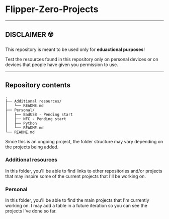 # Flipper-Zero-Projects

---

## __DISCLAIMER__ ☢️ 

This repository is meant to be used only for __eduactional purposes__!

Test the resources found in this repository only on personal devices or on devices that people have given you permission to use.

---

## Repository contents

```plain text
.
├── Additional resources/
│   └── README.md
├── Personal/
│   ├── BadUSB - Pending start
│   ├── NFC - Pending start
│   ├── Python
│   └── README.md
└── README.md
```
Since this is an ongoing project, the folder structure may vary depending on the projects being added.

### Additional resources

In this folder, you'll be able to find links to other repositories and/or projects that may inspire some of the current projects that I'll be working on.

### Personal

In this folder, you'll be able to find the main projects that I'm currently working on. I may add a table in a future iteration so you can see the projects I've done so far.
